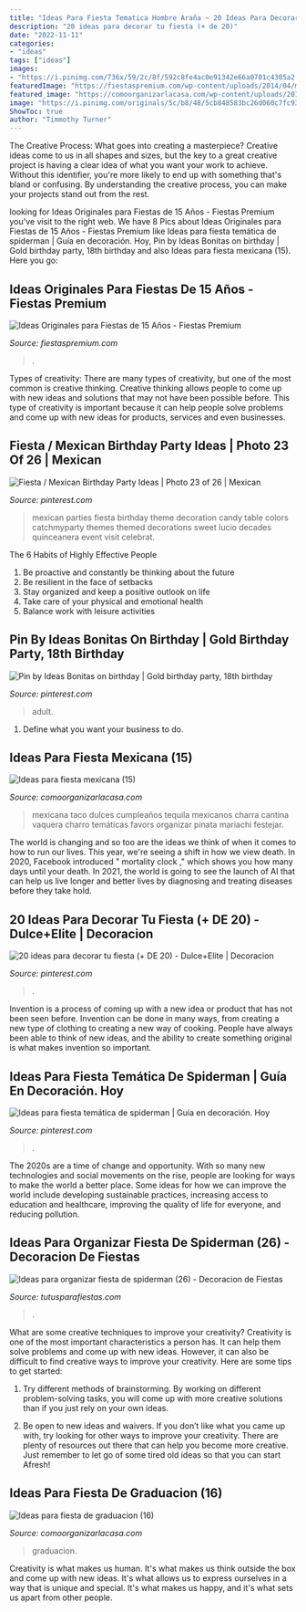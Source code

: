 ```yaml
---
title: "Ideas Para Fiesta Tematica Hombre Araña ~ 20 Ideas Para Decorar Tu Fiesta (+ De 20)"
description: "20 ideas para decorar tu fiesta (+ de 20)"
date: "2022-11-11"
categories:
- "ideas"
tags: ["ideas"]
images:
- "https://i.pinimg.com/736x/59/2c/8f/592c8fe4ac0e91342e66a0701c4305a2.jpg"
featuredImage: "https://fiestaspremium.com/wp-content/uploads/2014/04/mesa-ponque-quice-años.jpg"
featured_image: "https://comoorganizarlacasa.com/wp-content/uploads/2016/05/Ideas-para-fiesta-de-graduacion-16.jpg"
image: "https://i.pinimg.com/originals/5c/b8/48/5cb848583bc26d060c7fc93d51365986.jpg"
ShowToc: true
author: "Timmothy Turner"
---
```



The Creative Process: What goes into creating a masterpiece?
Creative ideas come to us in all shapes and sizes, but the key to a great creative project is having a clear idea of what you want your work to achieve. Without this identifier, you're more likely to end up with something that's bland or confusing. By understanding the creative process, you can make your projects stand out from the rest.

	

		
looking for Ideas Originales para Fiestas de 15 Años - Fiestas Premium you've visit to the right web. We have 8 Pics about Ideas Originales para Fiestas de 15 Años - Fiestas Premium like Ideas para fiesta temática de spiderman | Guía en decoración. Hoy, Pin by Ideas Bonitas on birthday | Gold birthday party, 18th birthday and also Ideas para fiesta mexicana (15). Here you go:
		
    
## Ideas Originales Para Fiestas De 15 Años - Fiestas Premium

<img loading=lazy src="https://fiestaspremium.com/wp-content/uploads/2014/04/mesa-ponque-quice-años.jpg" onerror="this.onerror=null;this.src='https://tse3.mm.bing.net/th?id=OIP.mckQWpUDQn82co8bPqnmAgHaE6&amp;pid=15.1';" alt="Ideas Originales para Fiestas de 15 Años - Fiestas Premium">

_Source: fiestaspremium.com_

>. 

	

Types of creativity:
There are many types of creativity, but one of the most common is creative thinking. Creative thinking allows people to come up with new ideas and solutions that may not have been possible before. This type of creativity is important because it can help people solve problems and come up with new ideas for products, services and even businesses.

    
## Fiesta / Mexican Birthday Party Ideas | Photo 23 Of 26 | Mexican

<img loading=lazy src="https://i.pinimg.com/736x/e4/3e/b3/e43eb324aed75993799119c9240b8508.jpg" onerror="this.onerror=null;this.src='https://tse1.mm.bing.net/th?id=OIP.VcHy_oN-PxQd7ZDoVAtGswHaJ3&amp;pid=15.1';" alt="Fiesta / Mexican Birthday Party Ideas | Photo 23 of 26 | Mexican">

_Source: pinterest.com_

>mexican parties fiesta birthday theme decoration candy table colors catchmyparty themes themed decorations sweet lucio decades quinceanera event visit celebrat. 

	

The 6 Habits of Highly Effective People
1. Be proactive and constantly be thinking about the future 
2. Be resilient in the face of setbacks 
3. Stay organized and keep a positive outlook on life 
4. Take care of your physical and emotional health 
5. Balance work with leisure activities 

    
## Pin By Ideas Bonitas On Birthday | Gold Birthday Party, 18th Birthday

<img loading=lazy src="https://i.pinimg.com/originals/5c/b8/48/5cb848583bc26d060c7fc93d51365986.jpg" onerror="this.onerror=null;this.src='https://tse1.mm.bing.net/th?id=OIP.kC9rEmSQNfFXR45HBOygGAHaKI&amp;pid=15.1';" alt="Pin by Ideas Bonitas on birthday | Gold birthday party, 18th birthday">

_Source: pinterest.com_

>adult. 

	

1. Define what you want your business to do.

    
## Ideas Para Fiesta Mexicana (15)

<img loading=lazy src="https://comoorganizarlacasa.com/wp-content/uploads/2016/08/Ideas-para-fiesta-mexicana-15.jpg" onerror="this.onerror=null;this.src='https://tse4.mm.bing.net/th?id=OIP.LPBG3HcGxMSCFA8A9OLGMgHaLH&amp;pid=15.1';" alt="Ideas para fiesta mexicana (15)">

_Source: comoorganizarlacasa.com_

>mexicana taco dulces cumpleaños tequila mexicanos charra cantina vaquera charro temáticas favors organizar pinata mariachi festejar. 

	

The world is changing and so too are the ideas we think of when it comes to how to run our lives. This year, we're seeing a shift in how we view death. In 2020, Facebook introduced " mortality clock ," which shows you how many days until your death. In 2021, the world is going to see the launch of AI that can help us live longer and better lives by diagnosing and treating diseases before they take hold.

    
## 20 Ideas Para Decorar Tu Fiesta (+ DE 20) - Dulce+Elite | Decoracion

<img loading=lazy src="https://i.pinimg.com/736x/59/2c/8f/592c8fe4ac0e91342e66a0701c4305a2.jpg" onerror="this.onerror=null;this.src='https://tse4.mm.bing.net/th?id=OIP.v-aP_NXaUcC_c5YX2dSqQgHaFj&amp;pid=15.1';" alt="20 ideas para decorar tu fiesta (+ DE 20) - Dulce+Elite | Decoracion">

_Source: pinterest.com_

>. 

	

Invention is a process of coming up with a new idea or product that has not been seen before. Invention can be done in many ways, from creating a new type of clothing to creating a new way of cooking. People have always been able to think of new ideas, and the ability to create something original is what makes invention so important.

    
## Ideas Para Fiesta Temática De Spiderman | Guía En Decoración. Hoy

<img loading=lazy src="https://i.pinimg.com/736x/08/db/c1/08dbc106fcf09f3e1ced1746cc3dcc04.jpg" onerror="this.onerror=null;this.src='https://tse1.mm.bing.net/th?id=OIP.rk7LRCdnpQALLWE1blfUewHaE8&amp;pid=15.1';" alt="Ideas para fiesta temática de spiderman | Guía en decoración. Hoy">

_Source: pinterest.com_

>. 

	

The 2020s are a time of change and opportunity. With so many new technologies and social movements on the rise, people are looking for ways to make the world a better place. Some ideas for how we can improve the world include developing sustainable practices, increasing access to education and healthcare, improving the quality of life for everyone, and reducing pollution.

    
## Ideas Para Organizar Fiesta De Spiderman (26) - Decoracion De Fiestas

<img loading=lazy src="https://tutusparafiestas.com/wp-content/uploads/2017/02/Ideas-para-organizar-fiesta-de-spiderman-26.jpg" onerror="this.onerror=null;this.src='https://tse3.mm.bing.net/th?id=OIP.ZBbTy1HZkhrnvMvk31SbPgHaFj&amp;pid=15.1';" alt="Ideas para organizar fiesta de spiderman (26) - Decoracion de Fiestas">

_Source: tutusparafiestas.com_

>. 

	

What are some creative techniques to improve your creativity?
Creativity is one of the most important characteristics a person has. It can help them solve problems and come up with new ideas. However, it can also be difficult to find creative ways to improve your creativity. Here are some tips to get started: 
1. Try different methods of brainstorming. By working on different problem-solving tasks, you will come up with more creative solutions than if you just rely on your own ideas.

2. Be open to new ideas and waivers. If you don’t like what you came up with, try looking for other ways to improve your creativity. There are plenty of resources out there that can help you become more creative. Just remember to let go of some tired old ideas so that you can start Afresh!

    
## Ideas Para Fiesta De Graduacion (16)

<img loading=lazy src="https://comoorganizarlacasa.com/wp-content/uploads/2016/05/Ideas-para-fiesta-de-graduacion-16.jpg" onerror="this.onerror=null;this.src='https://tse2.mm.bing.net/th?id=OIP.9WjNI-Clu6V-zN4wh8ilAgHaJ4&amp;pid=15.1';" alt="Ideas para fiesta de graduacion (16)">

_Source: comoorganizarlacasa.com_

>graduacion. 

	

Creativity is what makes us human. It's what makes us think outside the box and come up with new ideas. It's what allows us to express ourselves in a way that is unique and special. It's what makes us happy, and it's what sets us apart from other people.

